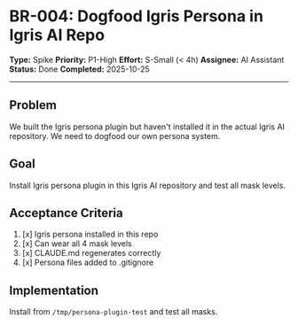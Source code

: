 # BR-004: Dogfood Igris Persona in Igris AI Repo

**Type:** Spike
**Priority:** P1-High
**Effort:** S-Small (< 4h)
**Assignee:** AI Assistant
**Status:** Done
**Completed:** 2025-10-25

---

## Problem

We built the Igris persona plugin but haven't installed it in the actual Igris AI repository. We need to dogfood our own persona system.

## Goal

Install Igris persona plugin in this Igris AI repository and test all mask levels.

## Acceptance Criteria

1. [x] Igris persona installed in this repo
2. [x] Can wear all 4 mask levels
3. [x] CLAUDE.md regenerates correctly
4. [x] Persona files added to .gitignore

## Implementation

Install from `/tmp/persona-plugin-test` and test all masks.
